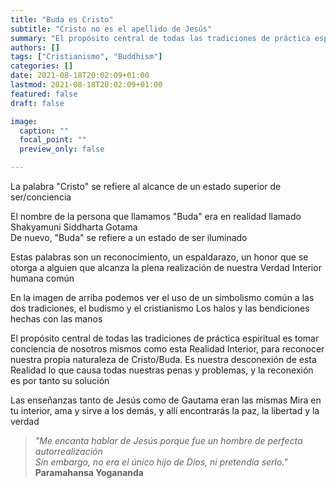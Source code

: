 ```yaml
---
title: "Buda es Cristo"
subtitle: "Cristo no es el apellido de Jesús"
summary: "El propósito central de todas las tradiciones de práctica espiritual es tomar conciencia de nosotros mismos como esta Realidad Interior, para reconocer nuestra propia naturaleza de Cristo/Buda"
authors: []
tags: ["Cristianismo", "Buddhism"]
categories: []
date: 2021-08-18T20:02:09+01:00
lastmod: 2021-08-18T20:02:09+01:00
featured: false
draft: false

image:
  caption: ""
  focal_point: ""
  preview_only: false

---
```

La palabra "Cristo" se refiere al alcance de un estado superior de ser/conciencia

El nombre de la persona que llamamos "Buda" era en realidad llamado Shakyamuni Siddharta Gotama\
De nuevo, "Buda" se refiere a un estado de ser iluminado

Estas palabras son un reconocimiento, un espaldarazo, un honor que se otorga a alguien que alcanza la plena realización de nuestra Verdad Interior humana común

En la imagen de arriba podemos ver el uso de un simbolismo común a las dos tradiciones, el budismo y el cristianismo
Los halos y las bendiciones hechas con las manos

El propósito central de todas las tradiciones de práctica espiritual es tomar conciencia de nosotros mismos como esta Realidad Interior, para reconocer nuestra propia naturaleza de Cristo/Buda.
Es nuestra desconexión de esta Realidad lo que causa todas nuestras penas y problemas, y la reconexión es por tanto su solución

Las enseñanzas tanto de Jesús como de Gautama eran las mismas
Mira en tu interior, ama y sirve a los demás, y allí encontrarás la paz, la libertad y la verdad

>*"Me encanta hablar de Jesús porque fue un hombre de perfecta autorrealización\
>Sin embargo, no era el único hijo de Dios, ni pretendía serlo."*\
>**Paramahansa Yogananda**
